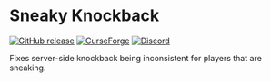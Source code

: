 # Sneaky Knockback

[![GitHub release](https://img.shields.io/github/release/haykam821/Sneaky-Knockback.svg?style=popout&label=github)](https://github.com/haykam821/Sneaky-Knockback/releases/latest)
[![CurseForge](https://img.shields.io/static/v1?style=popout&label=curseforge&message=project&color=6441A4)](https://www.curseforge.com/minecraft/mc-mods/sneaky-knockback)
[![Discord](https://img.shields.io/static/v1?style=popout&label=chat&message=discord&color=7289DA)](https://discord.gg/YtnXecuAwF)

Fixes server-side knockback being inconsistent for players that are sneaking.
